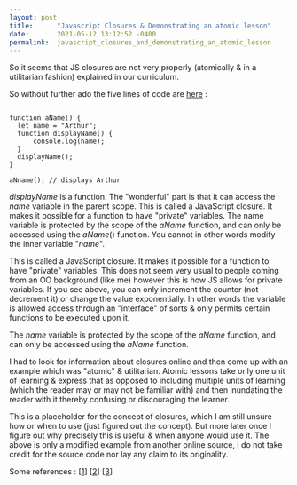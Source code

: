 ```yaml
---
layout: post
title:      "Javascript Closures & Demonstrating an atomic lesson"
date:       2021-05-12 13:12:52 -0400
permalink:  javascript_closures_and_demonstrating_an_atomic_lesson
---
```



So it seems that JS closures are not very properly (atomically & in a utilitarian fashion) explained in our curriculum.

So without further ado the five lines of code are [here](https://github.com/mrarthurwhite/js_closure_demonstration/blob/master/closure_demo.js) :
```

function aName() {
  let name = "Arthur";
  function displayName() {
      console.log(name);
  }
  displayName(); 
}

aNname(); // displays Arthur
```

 

*displayName* is a function. 
The "wonderful" part is that it can access the *name* variable in the parent scope.
This is called a JavaScript closure. It makes it possible for a function to have "private" variables.
The name variable is protected by the scope of the *aName* function, and can only be accessed using the *aName*() function.
You cannot in other words modify the inner variable "*name*".

This is called a JavaScript closure. It makes it possible for a function to have "private" variables. This does not seem very usual to people coming from an OO background (like me) however this is how JS allows for private variables. If you see above, you can only increment the counter (not decrement it) or change the value exponentially. In other words the variable is allowed access through an "interface" of sorts & only permits certain functions to be executed upon it.

The *name* variable is protected by the scope of the *aName* function, and can only be accessed using the *aName* function.
 

I had to look for information about closures online and then come up with an example which was "atomic" & utilitarian. Atomic lessons take only one unit of learning & express that as opposed to including multiple units of learning (which the reader may or may not be familiar with) and then inundating the reader with it thereby confusing or discouraging the learner. 

This is a placeholder for the concept of closures, which I am still unsure how or when to use (just figured out the concept). But more later once I figure out why precisely this is useful & when anyone would use it. The above is only a modified example from another online source, I do not take credit for the source code nor lay any claim to its originality.

Some references : 
[[1](http://skilldrick.co.uk/2010/11/a-brief-introduction-to-closures/)]
[[2](https://blog.bitsrc.io/closures-in-javascript-why-do-we-need-them-2097f5317daf)]
[[3](https://medium.com/@dis_is_patrick/practical-uses-for-closures-c65640ae7304)]


